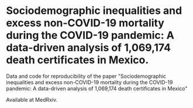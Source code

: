 # Sociodemographic inequalities and excess non-COVID-19 mortality during the COVID-19 pandemic: A data-driven analysis of 1,069,174 death certificates in Mexico. 

Data and code for reproducibility of the paper "Sociodemographic inequalities and excess non-COVID-19 mortality during the COVID-19 pandemic: A data-driven analysis of 1,069,174 death certificates in Mexico"

Available at MedRxiv.
